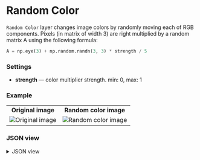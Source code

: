 # Random Color

`Random Color` layer changes image colors by randomly moving each of RGB components.
Pixels (in matrix of width 3) are right multiplied by a random matrix A using the following formula:

```python
A = np.eye(3) + np.random.randn(3, 3) * strength / 5
```

### Settings

- **strength** — color multiplier strength. min: 0, max: 1

### Example

<table>
<tr>
<td style="text-align:center"><strong>Original image</strong></td>
<td style="text-align:center"><strong>Random color image</strong></td>
</tr>
<tr>
<td> <img src="https://github.com/supervisely-ecosystem/dtl-v2/assets/79905215/f84cd464-d0f2-4823-bf96-23562ed58846" alt="Original image" /> </td>
<td> <img src="https://github.com/supervisely-ecosystem/dtl-v2/assets/79905215/661b5d83-a91e-4ee6-a0e9-a1d5ed3b9c29" alt="Random color image" /> </td>
</tr>
</table>

### JSON view

<details>
  <summary>JSON view</summary>
```json
{
    "action": "random_color",
    "src": [
        "$data_12"
    ],
    "dst": "$random_color_21",
    "settings": {
        "strength": 0.65
    }
}
```
</details>
